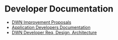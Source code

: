 # Developer Documentation

* [DWN Improvement Proposals](dip/README.md)
* [Application Developers Documentation](developer/README.md)
* [DWN Developer Req, Design, Architecture](req_arch_design/README.md)

